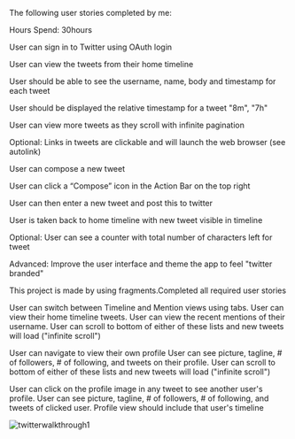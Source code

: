 The following user stories completed by me:

Hours Spend: 30hours

User can sign in to Twitter using OAuth login

User can view the tweets from their home timeline

User should be able to see the username, name, body and timestamp for each tweet

User should be displayed the relative timestamp for a tweet "8m", "7h"

User can view more tweets as they scroll with infinite pagination

Optional: Links in tweets are clickable and will launch the web browser (see autolink)

User can compose a new tweet

User can click a “Compose” icon in the Action Bar on the top right

User can then enter a new tweet and post this to twitter

User is taken back to home timeline with new tweet visible in timeline

Optional: User can see a counter with total number of characters left for tweet

Advanced: Improve the user interface and theme the app to feel "twitter branded"

This project is made by using fragments.Completed all required user stories

User can switch between Timeline and Mention views using tabs.
User can view their home timeline tweets.
User can view the recent mentions of their username.
User can scroll to bottom of either of these lists and new tweets will load ("infinite scroll")

User can navigate to view their own profile
User can see picture, tagline, # of followers, # of following, and tweets on their profile.
User can scroll to bottom of either of these lists and new tweets will load ("infinite scroll")

User can click on the profile image in any tweet to see another user's profile.
User can see picture, tagline, # of followers, # of following, and tweets of clicked user.
Profile view should include that user's timeline

![twitterwalkthrough1](https://cloud.githubusercontent.com/assets/4516012/3449319/7bf6b56e-0164-11e4-9a6d-e874da1ed2cb.gif)

